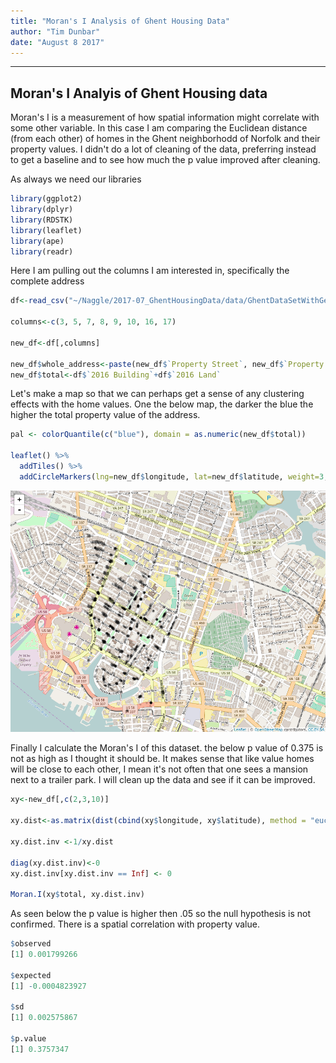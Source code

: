 ```yaml
---
title: "Moran's I Analysis of Ghent Housing Data"
author: "Tim Dunbar"
date: "August 8 2017"
---
```

---------------

## Moran's I Analyis of Ghent Housing data

Moran's I is a measurement of how spatial information might correlate with some other variable.  In this case I am comparing the Euclidean distance (from each other) of homes in the Ghent neighborhodd of Norfolk and their property values.  I didn't do a lot of cleaning of the data, preferring instead to get a baseline and to see how much the p value improved after cleaning.

As always we need our libraries
``` r
library(ggplot2)
library(dplyr)
library(RDSTK)
library(leaflet)
library(ape)
library(readr)
```
Here I am pulling out the columns I am interested in, specifically the complete address
``` r
df<-read_csv("~/Naggle/2017-07_GhentHousingData/data/GhentDataSetWithGeo.csv")

columns<-c(3, 5, 7, 8, 9, 10, 16, 17)

new_df<-df[,columns]

new_df$whole_address<-paste(new_df$`Property Street`, new_df$`Property City`, new_df$`Property State`, new_df$`Property Zip`)
new_df$total<-df$`2016 Building`+df$`2016 Land`
```
Let's make a map so that we can perhaps get a sense of any clustering effects with the home values.  One the below map, the darker the blue the higher the total property value of the address.
``` r
pal <- colorQuantile(c("blue"), domain = as.numeric(new_df$total))

leaflet() %>%
  addTiles() %>%
  addCircleMarkers(lng=new_df$longitude, lat=new_df$latitude, weight=3, radius=3, opacity=.2, color=pal)
```
![First Digits Frequency Distribution](/images/moransI.png)<!-- -->

Finally I calculate the Moran's I of this dataset.  the below p value of 0.375 is not as high as I thought it should be.  It makes sense that like value homes will be close to each other, I mean it's not often that one sees a mansion next to a trailer park.  I will clean up the data and see if it can be improved.


``` r
xy<-new_df[,c(2,3,10)]

xy.dist<-as.matrix(dist(cbind(xy$longitude, xy$latitude), method = "euclidean", diag = FALSE, upper = FALSE, p = 2))

xy.dist.inv <-1/xy.dist

diag(xy.dist.inv)<-0
xy.dist.inv[xy.dist.inv == Inf] <- 0

Moran.I(xy$total, xy.dist.inv)
```
As seen below the p value is higher then .05 so the null hypothesis is not confirmed.  There is a spatial correlation with property value.
``` r
$observed
[1] 0.001799266

$expected
[1] -0.0004823927

$sd
[1] 0.002575867

$p.value
[1] 0.3757347
```



